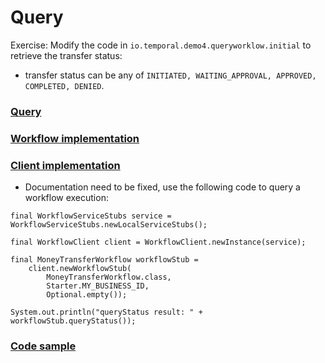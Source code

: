 # Query


Exercise: Modify the code in `io.temporal.demo4.queryworklow.initial` to retrieve the transfer status:
- transfer status can be any of `INITIATED, WAITING_APPROVAL, APPROVED, COMPLETED, DENIED`.

### [Query](https://docs.temporal.io/application-development/features?lang=java#queries)

### [Workflow implementation](https://docs.temporal.io/application-development/features?lang=java#handle-query)

### [Client implementation](https://docs.temporal.io/application-development/features?lang=java#send-query)

- Documentation need to be fixed, use the following code to query a workflow execution:

```
final WorkflowServiceStubs service = WorkflowServiceStubs.newLocalServiceStubs();

final WorkflowClient client = WorkflowClient.newInstance(service);

final MoneyTransferWorkflow workflowStub =
    client.newWorkflowStub(
        MoneyTransferWorkflow.class, 
        Starter.MY_BUSINESS_ID, 
        Optional.empty());

System.out.println("queryStatus result: " + workflowStub.queryStatus());
```

### [Code sample](https://github.com/temporalio/samples-java/blob/main/src/main/java/io/temporal/samples/hello/HelloQuery.java) 

